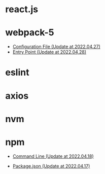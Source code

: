 # react.js

# webpack-5

* [Configuration File (Update at 2022.04.27)](./webpack-5/Configuration_File.md)
* [Entry Point (Update at 2022.04,28)](./webpack-5/Entry_Point.md)

# eslint

# axios

# nvm

# npm

* [Command Line (Update at 2022.04.18)](./npm/command_line.md )

* [Package.json (Update at 2022.04.17)](./npm/package.json.md )

